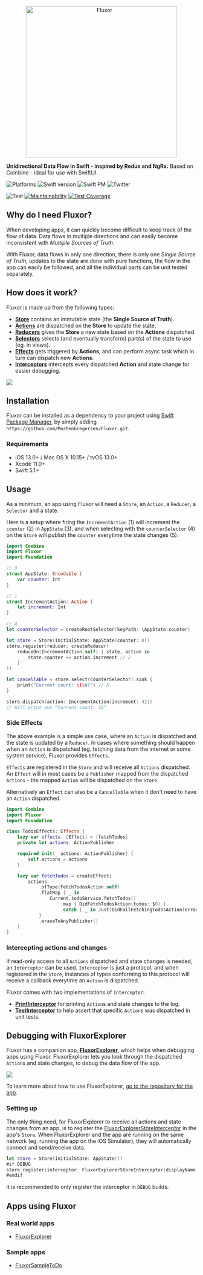 <p align="center">
    <img src="https://github.com/MortenGregersen/Fluxor/blob/master/Assets/Fluxor-logo.png" width="400" max-width="90%" alt="Fluxor" />
</p>

**Unidirectional Data Flow in Swift - inspired by Redux and NgRx.** Based on Combine - ideal for use with SwiftUI.

![Platforms](https://img.shields.io/badge/platforms-Mac+iOS-brightgreen.svg?style=flat)
![Swift version](https://img.shields.io/badge/Swift-5.1-brightgreen.svg)
![Swift PM](https://img.shields.io/badge/SwiftPM-compatible-brightgreen.svg?style=flat)
![Twitter](https://img.shields.io/badge/twitter-@mortengregersen-blue.svg?style=flat)

![Test](https://github.com/MortenGregersen/Fluxor/workflows/CI/badge.svg)
[![Maintainability](https://api.codeclimate.com/v1/badges/f8f269fac2ca81c09856/maintainability)](https://codeclimate.com/github/MortenGregersen/Fluxor/maintainability)
[![Test Coverage](https://api.codeclimate.com/v1/badges/f8f269fac2ca81c09856/test_coverage)](https://codeclimate.com/github/MortenGregersen/Fluxor/test_coverage)

## Why do I need Fluxor?
When developing apps, it can quickly become difficult to keep track of the flow of data. Data flows in multiple directions and can easily become inconsistent with *Multiple Sources of Truth*.

With Fluxor, data flows in only one direction, there is only one *Single Source of Truth*, updates to the state are done with pure functions, the flow in the app can easily be followed, and all the individual parts can be unit tested separately.

## How does it work?
Fluxor is made up from the following types:

* [**Store**](Sources/Fluxor/Store.swift) contains an immutable state (the **Single Source of Truth**).
* [**Actions**](Sources/Fluxor/Action.swift) are dispatched on the **Store** to update the state.
* [**Reducers**](Sources/Fluxor/Reducer.swift) gives the **Store** a new state based on the **Actions** dispatched.
* [**Selectors**](Sources/Fluxor/Selector.swift) selects (and eventually transform) part(s) of the state to use (eg. in views).
* [**Effects**](Sources/Fluxor/Effects.swift) gets triggered by **Actions**, and can perform async task which in turn can dispatch new **Actions**.
* [**Interceptors**](Sources/Fluxor/Interceptor.swift) intercepts every dispatched **Action** and state change for easier debugging.

![](https://github.com/MortenGregersen/Fluxor/blob/master/Assets/Diagram.png)

## Installation

Fluxor can be installed as a dependency to your project using [Swift Package Manager](https://swift.org/package-manager), by simply adding `https://github.com/MortenGregersen/Fluxor.git`.

### Requirements

- iOS 13.0+ / Mac OS X 10.15+ / tvOS 13.0+
- Xcode 11.0+
- Swift 5.1+

## Usage
As a minimum, an app using Fluxor will need a `Store`, an `Action`, a `Reducer`, a `Selector` and a state.

Here is a setup where firing the `IncrementAction` (1) will increment the `counter` (2) in `AppState` (3), and when selecting with the `counterSelector` (4) on the `Store` will publish the `counter` everytime the state changes (5).

```swift
import Combine
import Fluxor
import Foundation

// 3
struct AppState: Encodable {
    var counter: Int
}

// 1
struct IncrementAction: Action {
    let increment: Int
}

// 4
let counterSelector = createRootSelector(keyPath: \AppState.counter)

let store = Store(initialState: AppState(counter: 0))
store.register(reducer: createReducer(
    reduceOn(IncrementAction.self) { state, action in
        state.counter += action.increment // 2
    }
))

let cancellable = store.select(counterSelector).sink {
    print("Current count: \($0)") // 5
}

store.dispatch(action: IncrementAction(increment: 42))
// Will print out "Current count: 42"
```

### Side Effects
The above example is a simple use case, where an `Action` is dispatched and the state is updated by a `Reducer`. In cases where something should happen when an `Action` is dispatched (eg. fetching data from the internet or some system service), Fluxor provides `Effects`.

`Effects` are registered in the `Store` and will receive all `Actions` dispatched. An `Effect` will in most cases be a `Publisher` mapped from the dispatched `Actions` - the mapped `Action` will be dispatched on the `Store`.

Alternatively an `Effect` can also be a `Cancellable` when it don't need to have an `Action` dispatched.

```swift
import Combine
import Fluxor
import Foundation

class TodosEffects: Effects {
    lazy var effects: [Effect] = [fetchTodos]
    private let actions: ActionPublisher

    required init(_ actions: ActionPublisher) {
        self.actions = actions
    }

    lazy var fetchTodos = createEffect(
        actions
            .ofType(FetchTodosAction.self)
            .flatMap { _ in
                Current.todoService.fetchTodos()
                    .map { DidFetchTodosAction(todos: $0) }
                    .catch { _ in Just(DidFailFetchingTodosAction(error: "An error occurred.")) }
            }
            .eraseToAnyPublisher()
    )
}
```

### Intercepting actions and changes
If read-only access to all `Actions` dispatched and state changes is needed, an `Interceptor` can be used. `Interceptor` is just a protocol, and when registered in the `Store`, instances of types conforming to this protocol will receive a callback everytime an `Action` is dispatched.

Fluxor comes with two implementations of `Interceptor`:

* [**PrintInterceptor**](Sources/Fluxor/Interceptors/PrintInterceptor.swift) for printing `Action`s and state changes to the log.
* [**TestInterceptor**](Sources/Fluxor/Interceptors/TestInterceptor.swift) to help assert that specific `Action`s was dispatched in unit tests.

## Debugging with FluxorExplorer
Fluxor has a companion app, [**FluxorExplorer**](https://github.com/MortenGregersen/FluxorExplorer), which helps when debugging apps using Fluxor. FluxorExplorer lets you look through the dispatched `Action`s and state changes, to debug the data flow of the app.

![](https://github.com/MortenGregersen/Fluxor/blob/master/Assets/FluxorExplorer.png)

To learn more about how to use FluxorExplorer, [go to the repository for the app](https://github.com/MortenGregersen/FluxorExplorer).

### Setting up
The only thing need, for FluxorExplorer to receive all actions and state changes from an app, is to register the [FluxorExplorerStoreInterceptor](https://github.com/MortenGregersen/FluxorExplorerStoreInterceptor) in the app's `Store`. When FluxorExplorer and the app are running on the same network (eg. running the app on the iOS Simulator), they will automatically connect and send/receive data.

```swift
let store = Store(initialState: AppState())
#if DEBUG
store.register(interceptor: FluxorExplorerStoreInterceptor(displayName: UIDevice.current.name))
#endif
```

It is recommended to only register the interceptor in `DEBUG` builds.

## Apps using Fluxor

### Real world apps

* [FluxorExplorer](https://github.com/MortenGregersen/FluxorExplorer)

### Sample apps

* [FluxorSampleToDo](https://github.com/MortenGregersen/FluxorSampleToDo)
